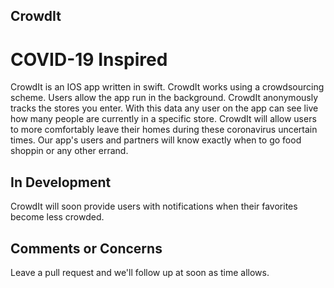 ## CrowdIt
# COVID-19 Inspired

CrowdIt is an IOS app written in swift. CrowdIt works using a crowdsourcing scheme. Users allow the app run in the background. CrowdIt anonymously tracks the stores you enter. With this data any user on the app can see live how many people are currently in a specific store. CrowdIt will allow users to more comfortably leave their homes during these coronavirus uncertain times. Our app's users and partners will know exactly when to go food shoppin or any other errand.

## In Development
CrowdIt will soon provide users with notifications when their favorites become less crowded.

## Comments or Concerns
Leave a pull request and we'll follow up at soon as time allows.
